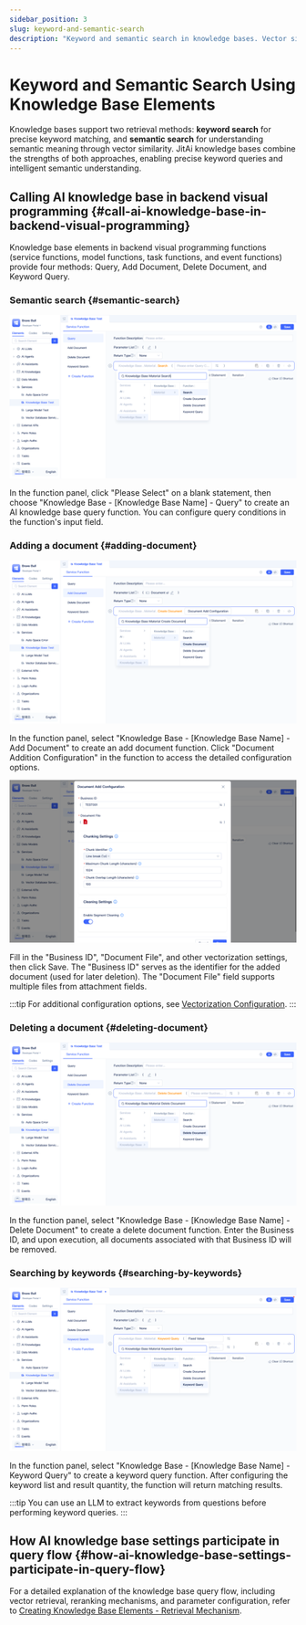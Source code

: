 ```yaml
---
sidebar_position: 3
slug: keyword-and-semantic-search
description: "Keyword and semantic search in knowledge bases. Vector similarity search and hybrid retrieval strategies for documents."
---
```


# Keyword and Semantic Search Using Knowledge Base Elements

Knowledge bases support two retrieval methods: **keyword search** for precise keyword matching, and **semantic search** for understanding semantic meaning through vector similarity. JitAi knowledge bases combine the strengths of both approaches, enabling precise keyword queries and intelligent semantic understanding.

## Calling AI knowledge base in backend visual programming {#call-ai-knowledge-base-in-backend-visual-programming}
Knowledge base elements in backend visual programming functions (service functions, model functions, task functions, and event functions) provide four methods: Query, Add Document, Delete Document, and Keyword Query.

### Semantic search {#semantic-search}
![Semantic search](./img/query.png)

In the function panel, click "Please Select" on a blank statement, then choose "Knowledge Base - [Knowledge Base Name] - Query" to create an AI knowledge base query function. You can configure query conditions in the function's input field.

### Adding a document {#adding-document}
![Adding document statement](./img/add-document-statement.png)

In the function panel, select "Knowledge Base - [Knowledge Base Name] - Add Document" to create an add document function. Click "Document Addition Configuration" in the function to access the detailed configuration options.

![Adding a document](./img/add-document.png)

Fill in the "Business ID", "Document File", and other vectorization settings, then click Save. The "Business ID" serves as the identifier for the added document (used for later deletion). The "Document File" field supports multiple files from attachment fields.

:::tip
For additional configuration options, see [Vectorization Configuration](./knowledge-base-document-management#vectorization-configuration).
:::

### Deleting a document {#deleting-document}
![Deleting a document](./img/delete.png)

In the function panel, select "Knowledge Base - [Knowledge Base Name] - Delete Document" to create a delete document function. Enter the Business ID, and upon execution, all documents associated with that Business ID will be removed.

### Searching by keywords {#searching-by-keywords}
![Searching by keywords](./img/keyword-query.png)

In the function panel, select "Knowledge Base - [Knowledge Base Name] - Keyword Query" to create a keyword query function. After configuring the keyword list and result quantity, the function will return matching results.

:::tip
You can use an LLM to extract keywords from questions before performing keyword queries.
:::

## How AI knowledge base settings participate in query flow {#how-ai-knowledge-base-settings-participate-in-query-flow}

For a detailed explanation of the knowledge base query flow, including vector retrieval, reranking mechanisms, and parameter configuration, refer to [Creating Knowledge Base Elements - Retrieval Mechanism](./create-knowledge-elements#retrieval-mechanism).

